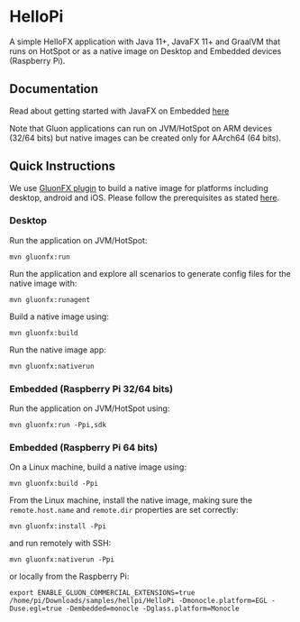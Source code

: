 
# HelloPi

A simple HelloFX application with Java 11+, JavaFX 11+ and GraalVM that runs on HotSpot or as a native image on Desktop and Embedded devices (Raspberry Pi).

## Documentation

Read about getting started with JavaFX on Embedded [here](https://docs.gluonhq.com/#platforms_embedded)

Note that Gluon applications can run on JVM/HotSpot on ARM devices (32/64 bits) but native images can be created only for AArch64 (64 bits).

## Quick Instructions

We use [GluonFX plugin](https://docs.gluonhq.com/) to build a native image for platforms including desktop, android and iOS.
Please follow the prerequisites as stated [here](https://docs.gluonhq.com/#_requirements).

### Desktop

Run the application on JVM/HotSpot:

    mvn gluonfx:run

Run the application and explore all scenarios to generate config files for the native image with:

    mvn gluonfx:runagent

Build a native image using:

    mvn gluonfx:build

Run the native image app:

    mvn gluonfx:nativerun
   
### Embedded (Raspberry Pi 32/64 bits)
    
Run the application on JVM/HotSpot using:

    mvn gluonfx:run -Ppi,sdk

### Embedded (Raspberry Pi 64 bits)

On a Linux machine, build a native image using:
    
    mvn gluonfx:build -Ppi
    
From the Linux machine, install the native image, making sure the `remote.host.name` and `remote.dir` properties are set correctly:
    
    mvn gluonfx:install -Ppi
 
and run remotely with SSH:
   
    mvn gluonfx:nativerun -Ppi

or locally from the Raspberry Pi:

    export ENABLE_GLUON_COMMERCIAL_EXTENSIONS=true
    /home/pi/Downloads/samples/hellpi/HelloPi -Dmonocle.platform=EGL -Duse.egl=true -Dembedded=monocle -Dglass.platform=Monocle
